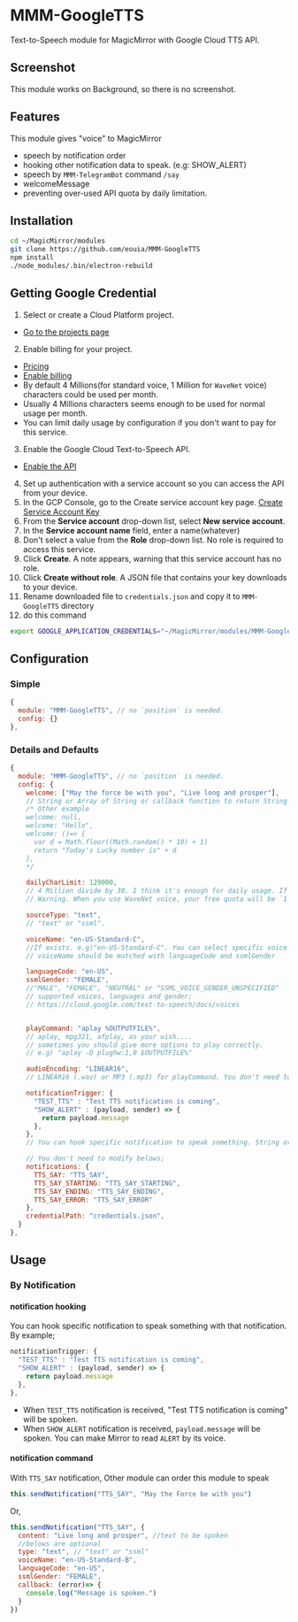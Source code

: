 # MMM-GoogleTTS
Text-to-Speech module for MagicMirror with Google Cloud TTS API.

## Screenshot
This module works on Background, so there is no screenshot.

## Features
This module gives "voice" to MagicMirror
- speech by notification order
- hooking other notification data to speak. (e.g: SHOW_ALERT)
- speech by `MMM-TelegramBot` command `/say`
- welcomeMessage
- preventing over-used API quota by daily limitation.


## Installation
```sh
cd ~/MagicMirror/modules
git clone https://github.com/eouia/MMM-GoogleTTS
npm install
./node_modules/.bin/electron-rebuild
```

## Getting Google Credential
1. Select or create a Cloud Platform project.
  - [Go to the projects page](https://console.cloud.google.com/project)

2. Enable billing for your project.
  - [Pricing](https://cloud.google.com/text-to-speech/pricing)
  - [Enable billing](https://support.google.com/cloud/answer/6293499#enable-billing)
  - By default 4 Millions(for standard voice, 1 Million for `WaveNet` voice) characters could be used per month.
  - Usually 4 Millions characters seems enough to be used for normal usage per month.
  - You can limit daily usage by configuration if you don't want to pay for this service.

3. Enable the Google Cloud Text-to-Speech API.
  - [Enable the API](https://console.cloud.google.com/flows/enableapi?apiid=texttospeech.googleapis.com)

4. Set up authentication with a service account so you can access the API from your device.
  1. In the GCP Console, go to the Create service account key page.
     [Create Service Account Key](https://console.cloud.google.com/apis/credentials/serviceaccountkey)
  2. From the **Service account** drop-down list, select **New service account**.
  3. In the **Service account name** field, enter a name(whatever)
  4. Don't select a value from the **Role** drop-down list. No role is required to access this service.
  5. Click **Create**. A note appears, warning that this service account has no role.
  6. Click **Create without role**. A JSON file that contains your key downloads to your device.
5. Rename downloaded file to `credentials.json` and copy it to `MMM-GoogleTTS` directory
6. do this command
```sh
export GOOGLE_APPLICATION_CREDENTIALS="~/MagicMirror/modules/MMM-GoogleTTS/credentials.json"
```


## Configuration

### Simple
```js
{
  module: "MMM-GoogleTTS", // no `position` is needed.
  config: {}
},
```

### Details and Defaults
```js
{
  module: "MMM-GoogleTTS", // no `position` is needed.
  config: {
    welcome: ["May the force be with you", "Live long and prosper"],
    // String or Array of String or callback function to return String or Array. To disable this feature, set to null.
    /* Other example
    welcome: null,
    welcome: "Hello",
    welcome: ()=> {
      var d = Math.floor((Math.random() * 10) + 1)
      return "Today's Lucky number is" + d
    },
    */

    dailyCharLimit: 129000,
    // 4 Million divide by 30. I think it's enough for daily usage. If you have a will to pay, you can expand this value as your wish. But free usage will be enough.
    // Warning. When you use WaveNet voice, your free quota will be `1 Million per month` not `4 Million`.

    sourceType: "text",
    // "text" or "ssml".

    voiceName: "en-US-Standard-C",
    //If exists. e.g)"en-US-Standard-C". You can select specific voice name when there are many voices with same languageCode and gender.
    // voiceName should be matched with languageCode and ssmlGender

    languageCode: "en-US",
    ssmlGender: "FEMALE",
    //"MALE", "FEMALE", "NEUTRAL" or "SSML_VOICE_GENDER_UNSPECIFIED"
    // supported voices, languages and gender;
    // https://cloud.google.com/text-to-speech/docs/voices


    playCommand: "aplay %OUTPUTFILE%",
    // aplay, mpg321, afplay, as your wish....
    // sometimes you should give more options to play correctly.
    // e.g) "aplay -D plughw:1,0 $OUTPUTFILE%"

    audioEncoding: "LINEAR16",
    // LINEAR16 (.wav) or MP3 (.mp3) for playCommand. You don't need to modify this when you use `aplay`

    notificationTrigger: {
      "TEST_TTS" : "Test TTS notification is coming",
      "SHOW_ALERT" : (payload, sender) => {
        return payload.message
      },
    },
    // You can hook specific notification to speak something. String or callback function could be available.

    // You don't need to modify belows;
    notifications: {
      TTS_SAY: "TTS_SAY",
      TTS_SAY_STARTING: "TTS_SAY_STARTING",
      TTS_SAY_ENDING: "TTS_SAY_ENDING",
      TTS_SAY_ERROR: "TTS_SAY_ERROR"
    },
    credentialPath: "credentials.json",
  }
},
```

## Usage
### By Notification
#### notification hooking
You can hook specific notification to speak something with that notification.
By example;
```js
notificationTrigger: {
  "TEST_TTS" : "Test TTS notification is coming",
  "SHOW_ALERT" : (payload, sender) => {
    return payload.message
  },
},
```
- When `TEST_TTS` notification is received, "Test TTS notification is coming" will be spoken.
- When `SHOW_ALERT` notification is received, `payload.message` will be spoken. You can make Mirror to read `ALERT` by its voice.

#### notification command
With `TTS_SAY` notification, Other module can order this module to speak
```js
this.sendNotification("TTS_SAY", "May the Force be with you")
```

Or,
```js
this.sendNotification("TTS_SAY", {
  content: "Live long and prosper", //text to be spoken
  //belows are optional
  type: "text", // "text" or "ssml"
  voiceName: "en-US-Standard-B",
  languageCode: "en-US",
  ssmlGender: "FEMALE",
  callback: (error)=> {
    console.log("Message is spoken.")
  }
})
```
